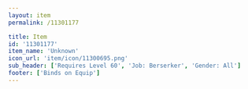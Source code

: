 ```yaml
---
layout: item
permalink: /11301177

title: Item
id: '11301177'
item_name: 'Unknown'
icon_url: 'item/icon/11300695.png'
sub_header: ['Requires Level 60', 'Job: Berserker', 'Gender: All']
footer: ['Binds on Equip']
---
```

